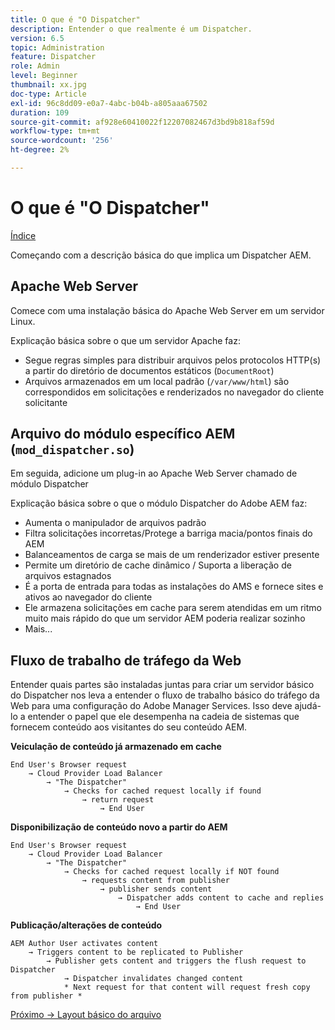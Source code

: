 ```yaml
---
title: O que é "O Dispatcher"
description: Entender o que realmente é um Dispatcher.
version: 6.5
topic: Administration
feature: Dispatcher
role: Admin
level: Beginner
thumbnail: xx.jpg
doc-type: Article
exl-id: 96c8dd09-e0a7-4abc-b04b-a805aaa67502
duration: 109
source-git-commit: af928e60410022f12207082467d3bd9b818af59d
workflow-type: tm+mt
source-wordcount: '256'
ht-degree: 2%

---
```


# O que é &quot;O Dispatcher&quot;

[Índice](./overview.md)

Começando com a descrição básica do que implica um Dispatcher AEM.

## Apache Web Server

Comece com uma instalação básica do Apache Web Server em um servidor Linux.

Explicação básica sobre o que um servidor Apache faz:

- Segue regras simples para distribuir arquivos pelos protocolos HTTP(s) a partir do diretório de documentos estáticos (`DocumentRoot`)
- Arquivos armazenados em um local padrão (`/var/www/html`) são correspondidos em solicitações e renderizados no navegador do cliente solicitante




## Arquivo do módulo específico AEM (`mod_dispatcher.so`)

Em seguida, adicione um plug-in ao Apache Web Server chamado de módulo Dispatcher

Explicação básica sobre o que o módulo Dispatcher do Adobe AEM faz:

- Aumenta o manipulador de arquivos padrão
- Filtra solicitações incorretas/Protege a barriga macia/pontos finais do AEM
- Balanceamentos de carga se mais de um renderizador estiver presente
- Permite um diretório de cache dinâmico / Suporta a liberação de arquivos estagnados
- É a porta de entrada para todas as instalações do AMS e fornece sites e ativos ao navegador do cliente
- Ele armazena solicitações em cache para serem atendidas em um ritmo muito mais rápido do que um servidor AEM poderia realizar sozinho
- Mais...

## Fluxo de trabalho de tráfego da Web

Entender quais partes são instaladas juntas para criar um servidor básico do Dispatcher nos leva a entender o fluxo de trabalho básico do tráfego da Web para uma configuração do Adobe Manager Services.
Isso deve ajudá-lo a entender o papel que ele desempenha na cadeia de sistemas que fornecem conteúdo aos visitantes do seu conteúdo AEM.

<b>Veiculação de conteúdo já armazenado em cache</b>

```
End User's Browser request 
    → Cloud Provider Load Balancer 
        → "The Dispatcher" 
            → Checks for cached request locally if found 
                → return request 
                    → End User
```

<b>Disponibilização de conteúdo novo a partir do AEM</b>

```
End User's Browser request 
    → Cloud Provider Load Balancer 
        → "The Dispatcher" 
            → Checks for cached request locally if NOT found 
                → requests content from publisher 
                    → publisher sends content 
                        → Dispatcher adds content to cache and replies 
                            → End User
```

<b>Publicação/alterações de conteúdo</b>

```
AEM Author User activates content 
    → Triggers content to be replicated to Publisher 
        → Publisher gets content and triggers the flush request to Dispatcher 
            → Dispatcher invalidates changed content 
            * Next request for that content will request fresh copy from publisher *
```

[Próximo -> Layout básico do arquivo](./basic-file-layout.md)
